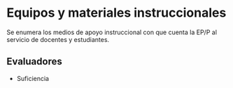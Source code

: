 # Equipos y materiales instruccionales

Se enumera los medios de apoyo instruccional con que cuenta la EP/P al servicio de docentes y estudiantes.

## Evaluadores
* Suficiencia
